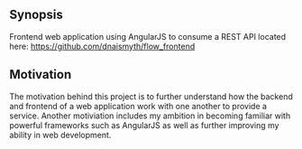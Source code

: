 
## Synopsis

Frontend web application using AngularJS to consume a REST API located here:
https://github.com/dnaismyth/flow_frontend

## Motivation

The motivation behind this project is to further understand how the backend and frontend of a web application work with one another to provide a service.  Another motiviation includes my ambition in becoming familiar with powerful frameworks such as AngularJS as well as further improving my ability in web development.


